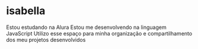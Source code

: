 # isabella
Estou estudando na Alura
Estou me desenvolvendo na linguagem JavaScript
Utilizo esse espaço para minha organização e compartilhamento dos meu projetos desenvolvidos
